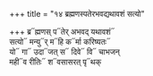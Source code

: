 +++
title = "१४ ब्रह्मणस्पतेरभवद्यथावशं सत्यो"

+++
ब्र᳓ह्मणस् प᳓तेर् अभवद् यथावशं᳓  
सत्यो᳓ मन्यु᳓र् म᳓हि क᳓र्मा करिष्यतः᳓  
यो᳓ गा᳓ उदा᳓जत् स᳓ दिवे᳓ वि᳓ चाभजन्  
मही᳓व रीतिः᳓ श᳓वसासरत् पृ᳓थक्